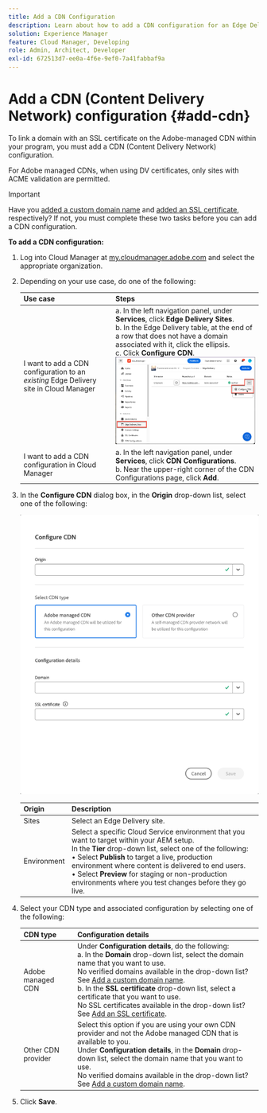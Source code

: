 ```yaml
---
title: Add a CDN Configuration
description: Learn about how to add a CDN configuration for an Edge Delivery site or a Cloud Manager environment.
solution: Experience Manager
feature: Cloud Manager, Developing
role: Admin, Architect, Developer
exl-id: 672513d7-ee0a-4f6e-9ef0-7a41fabbaf9a
---
```


# Add a CDN (Content Delivery Network) configuration {#add-cdn}

To link a domain with an SSL certificate on the Adobe-managed CDN within your program, you must add a CDN (Content Delivery Network) configuration.

For Adobe managed CDNs, when using DV certificates, only sites with ACME validation are permitted. 

>[!IMPORTANT]
>
>Have you [added a custom domain name](/help/implementing/cloud-manager/custom-domain-names/add-custom-domain-name.md) and [added an SSL certificate](/help/implementing/cloud-manager/managing-ssl-certifications/add-ssl-certificate.md), respectively? If not, you must complete these two tasks before you can add a CDN configuration.

**To add a CDN configuration:**

1. Log into Cloud Manager at [my.cloudmanager.adobe.com](https://my.cloudmanager.adobe.com/) and select the appropriate organization.

1. Depending on your use case, do one of the following:

   | Use case | Steps |
   | --- | --- |
   | I want to add a CDN configuration to an *existing* Edge Delivery site in Cloud Manager | a. In the left navigation panel, under **Services**, click **Edge Delivery Sites**.<br>b. In the Edge Delivery table, at the end of a row that does not have a domain associated with it, click the ellipsis.<br>c. Click **Configure CDN**.  ![Click Configure CDN for a Edge Delivery site](/help/implementing/cloud-manager/assets/cm-eds-config-cdn.png)   |
   | I want to add a CDN configuration in Cloud Manager | a. In the left navigation panel, under **Services**, click **CDN Configurations**.<br>b. Near the upper-right corner of the CDN Configurations page, click **Add**.   |

1. In the **Configure CDN** dialog box, in the **Origin** drop-down list, select one of the following:

   ![Configure CDN dialog box](/help/implementing/cloud-manager/assets/configure-cdn-dialog.png)

   | Origin | Description |
   | --- | --- |
   | Sites | Select an Edge Delivery site. |
   | Environment | Select a specific Cloud Service environment that you want to target within your AEM setup.<br>In the **Tier** drop-down list, select one of the following:<br>&bull; Select **Publish** to target a live, production environment where content is delivered to end users.<br>&bull; Select **Preview** for staging or non-production environments where you test changes before they go live. |

1. Select your CDN type and associated configuration by selecting one of the following:

   | CDN type | Configuration details |
   | --- | --- |
   | Adobe managed CDN | Under **Configuration details**, do the following:<br>a. In the **Domain** drop-down list, select the domain name that you want to use.<br>No verified domains available in the drop-down list? See [Add a custom domain name](/help/implementing/cloud-manager/custom-domain-names/add-custom-domain-name.md).<br>b. In the **SSL certificate** drop-down list, select a certificate that you want to use.<br>No SSL certificates available in the drop-down list? See [Add an SSL certificate](/help/implementing/cloud-manager/managing-ssl-certifications/add-ssl-certificate.md). |
   | Other CDN provider | Select this option if you are using your own CDN provider and not the Adobe managed CDN that is available to you.<br>Under **Configuration details**, in the **Domain** drop-down list, select the domain name that you want to use.<br>No verified domains available in the drop-down list? See [Add a custom domain name](/help/implementing/cloud-manager/custom-domain-names/add-custom-domain-name.md). |

1. Click **Save**.
